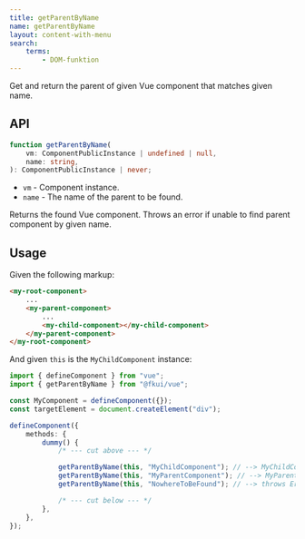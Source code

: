```yaml
---
title: getParentByName
name: getParentByName
layout: content-with-menu
search:
    terms:
        - DOM-funktion
---
```


Get and return the parent of given Vue component that matches given name.

## API

```ts nocompile
function getParentByName(
    vm: ComponentPublicInstance | undefined | null,
    name: string,
): ComponentPublicInstance | never;
```

- `vm` - Component instance.
- `name` - The name of the parent to be found.

Returns the found Vue component.
Throws an error if unable to find parent component by given name.

## Usage

Given the following markup:

```html static
<my-root-component>
    ...
    <my-parent-component>
        ...
        <my-child-component></my-child-component>
    </my-parent-component>
</my-root-component>
```

And given `this` is the `MyChildComponent` instance:

```ts
import { defineComponent } from "vue";
import { getParentByName } from "@fkui/vue";

const MyComponent = defineComponent({});
const targetElement = document.createElement("div");

defineComponent({
    methods: {
        dummy() {
            /* --- cut above --- */

            getParentByName(this, "MyChildComponent"); // --> MyChildComponent
            getParentByName(this, "MyParentComponent"); // --> MyParentComponent
            getParentByName(this, "NowhereToBeFound"); // --> throws Error

            /* --- cut below --- */
        },
    },
});
```
